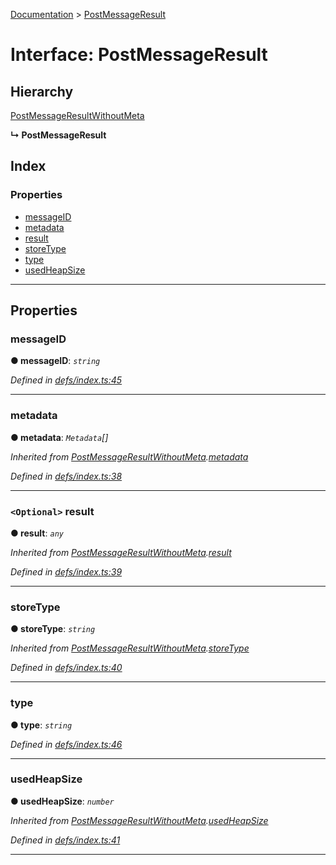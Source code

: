 [Documentation](../README.md) > [PostMessageResult](../interfaces/postmessageresult.md)

# Interface: PostMessageResult

## Hierarchy

 [PostMessageResultWithoutMeta](postmessageresultwithoutmeta.md)

**↳ PostMessageResult**

## Index

### Properties

* [messageID](postmessageresult.md#messageid)
* [metadata](postmessageresult.md#metadata)
* [result](postmessageresult.md#result)
* [storeType](postmessageresult.md#storetype)
* [type](postmessageresult.md#type)
* [usedHeapSize](postmessageresult.md#usedheapsize)

---

## Properties

<a id="messageid"></a>

###  messageID

**● messageID**: *`string`*

*Defined in [defs/index.ts:45](https://github.com/badbatch/cachemap/blob/412f22b/packages/core-worker/src/defs/index.ts#L45)*

___
<a id="metadata"></a>

###  metadata

**● metadata**: *`Metadata`[]*

*Inherited from [PostMessageResultWithoutMeta](postmessageresultwithoutmeta.md).[metadata](postmessageresultwithoutmeta.md#metadata)*

*Defined in [defs/index.ts:38](https://github.com/badbatch/cachemap/blob/412f22b/packages/core-worker/src/defs/index.ts#L38)*

___
<a id="result"></a>

### `<Optional>` result

**● result**: *`any`*

*Inherited from [PostMessageResultWithoutMeta](postmessageresultwithoutmeta.md).[result](postmessageresultwithoutmeta.md#result)*

*Defined in [defs/index.ts:39](https://github.com/badbatch/cachemap/blob/412f22b/packages/core-worker/src/defs/index.ts#L39)*

___
<a id="storetype"></a>

###  storeType

**● storeType**: *`string`*

*Inherited from [PostMessageResultWithoutMeta](postmessageresultwithoutmeta.md).[storeType](postmessageresultwithoutmeta.md#storetype)*

*Defined in [defs/index.ts:40](https://github.com/badbatch/cachemap/blob/412f22b/packages/core-worker/src/defs/index.ts#L40)*

___
<a id="type"></a>

###  type

**● type**: *`string`*

*Defined in [defs/index.ts:46](https://github.com/badbatch/cachemap/blob/412f22b/packages/core-worker/src/defs/index.ts#L46)*

___
<a id="usedheapsize"></a>

###  usedHeapSize

**● usedHeapSize**: *`number`*

*Inherited from [PostMessageResultWithoutMeta](postmessageresultwithoutmeta.md).[usedHeapSize](postmessageresultwithoutmeta.md#usedheapsize)*

*Defined in [defs/index.ts:41](https://github.com/badbatch/cachemap/blob/412f22b/packages/core-worker/src/defs/index.ts#L41)*

___

